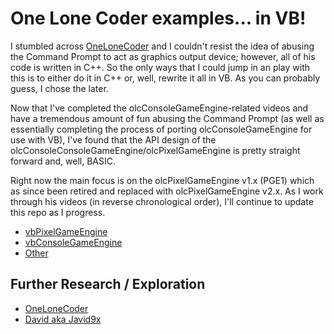 ﻿# One Lone Coder examples... in VB!

I stumbled across [OneLoneCoder](https://github.com/OneLoneCoder) and I couldn't resist the idea of abusing the Command Prompt to act as graphics output device; however, all of his code is written in C++. So the only ways that I could jump in an play with this is to either do it in C++ or, well, rewrite it all in VB. As you can probably guess, I chose the later.

Now that I've completed the olcConsoleGameEngine-related videos and have a tremendous amount of fun abusing the Command Prompt (as well as essentially completing the process of porting olcConsoleGameEngine for use with VB), I've found that the API design of the olcConsoleConsoleGameEngine/olcPixelGameEngine is pretty straight forward and, well, BASIC.

Right now the main focus is on the olcPixelGameEngine v1.x (PGE1) which as since been retired and replaced with olcPixelGameEngine v2.x. As I work through his videos (in reverse chronological order), I'll continue to update this repo as I progress.

- [vbPixelGameEngine](https://github.com/DualBrain/vbPixelGameEngine)
- [vbConsoleGameEngine](https://github.com/DualBrain/vbConsoleGameEngine)
- [Other](Other/)

## Further Research / Exploration

- [OneLoneCoder](https://github.com/OneLoneCoder)
- [David aka Javid9x](https://github.com/javid9x)
